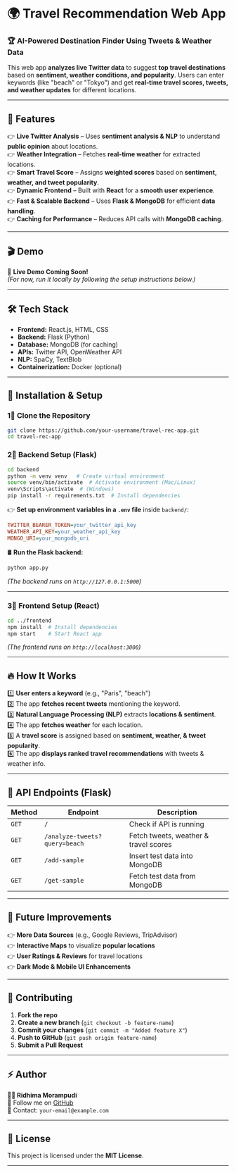 # 🌍 Travel Recommendation Web App

### 🏆 AI-Powered Destination Finder Using Tweets & Weather Data

This web app **analyzes live Twitter data** to suggest **top travel destinations** based on **sentiment, weather conditions, and popularity**. Users can enter keywords (like "beach" or "Tokyo") and get **real-time travel scores, tweets, and weather updates** for different locations.

---

## 🚀 Features
👉 **Live Twitter Analysis** – Uses **sentiment analysis & NLP** to understand **public opinion** about locations.  
👉 **Weather Integration** – Fetches **real-time weather** for extracted locations.  
👉 **Smart Travel Score** – Assigns **weighted scores** based on **sentiment, weather, and tweet popularity**.  
👉 **Dynamic Frontend** – Built with **React** for a **smooth user experience**.  
👉 **Fast & Scalable Backend** – Uses **Flask & MongoDB** for efficient **data handling**.  
👉 **Caching for Performance** – Reduces API calls with **MongoDB caching**.

---

## 🎬 Demo
🚀 **Live Demo Coming Soon!**  
_(For now, run it locally by following the setup instructions below.)_

---

## 🛠️ Tech Stack
- **Frontend:** React.js, HTML, CSS
- **Backend:** Flask (Python)
- **Database:** MongoDB (for caching)
- **APIs:** Twitter API, OpenWeather API
- **NLP:** SpaCy, TextBlob
- **Containerization:** Docker (optional)

---

## 🔧 Installation & Setup

### **1⃣ Clone the Repository**
```bash
git clone https://github.com/your-username/travel-rec-app.git
cd travel-rec-app
```

### **2⃣ Backend Setup (Flask)**
```bash
cd backend
python -m venv venv   # Create virtual environment
source venv/bin/activate  # Activate environment (Mac/Linux)
venv\Scripts\activate  # (Windows)
pip install -r requirements.txt  # Install dependencies
```

👉 **Set up environment variables in a `.env` file** inside `backend/`:
```ini
TWITTER_BEARER_TOKEN=your_twitter_api_key
WEATHER_API_KEY=your_weather_api_key
MONGO_URI=your_mongodb_uri
```

🛢 **Run the Flask backend:**
```bash
python app.py
```
_(The backend runs on `http://127.0.0.1:5000`)_

---

### **3⃣ Frontend Setup (React)**
```bash
cd ../frontend
npm install  # Install dependencies
npm start    # Start React app
```
_(The frontend runs on `http://localhost:3000`)_

---

## 🔥 How It Works

1️⃣ **User enters a keyword** (e.g., "Paris", "beach")  
2️⃣ The app **fetches recent tweets** mentioning the keyword.  
3️⃣ **Natural Language Processing (NLP)** extracts **locations & sentiment**.  
4️⃣ The app **fetches weather** for each location.  
5️⃣ A **travel score** is assigned based on **sentiment, weather, & tweet popularity**.  
6️⃣ The app **displays ranked travel recommendations** with tweets & weather info.  

---

## 🌿 API Endpoints (Flask)
| Method | Endpoint | Description |
|--------|----------|-------------|
| `GET` | `/` | Check if API is running |
| `GET` | `/analyze-tweets?query=beach` | Fetch tweets, weather & travel scores |
| `GET` | `/add-sample` | Insert test data into MongoDB |
| `GET` | `/get-sample` | Fetch test data from MongoDB |

---

## 📌 Future Improvements
👉 **More Data Sources** (e.g., Google Reviews, TripAdvisor)  
👉 **Interactive Maps** to visualize **popular locations**  
👉 **User Ratings & Reviews** for travel locations  
👉 **Dark Mode & Mobile UI Enhancements**  

---

## 🤝 Contributing
1. **Fork the repo**
2. **Create a new branch** (`git checkout -b feature-name`)
3. **Commit your changes** (`git commit -m "Added feature X"`)
4. **Push to GitHub** (`git push origin feature-name`)
5. **Submit a Pull Request**

---

## ⚡ Author
**👩‍💻 Ridhima Morampudi**  
🌟 Follow me on [GitHub](https://github.com/your-username)  
📧 Contact: `your-email@example.com`

---

## 🐝 License
This project is licensed under the **MIT License**.

---

